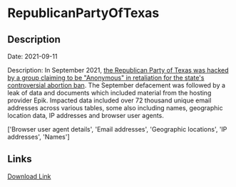 # RepublicanPartyOfTexas

## Description

Date: 2021-09-11

Description:
In September 2021, <a href="https://www.dailydot.com/debug/anonymous-texas-gop-epik/" target="_blank" rel="noopener">the Republican Party of Texas was hacked by a group claiming to be &quot;Anonymous&quot; in retaliation for the state's controversial abortion ban</a>. The September defacement was followed by a leak of data and documents which included material from the hosting provider Epik. Impacted data included over 72 thousand unique email addresses across various tables, some also including names, geographic location data, IP addresses and browser user agents.


['Browser user agent details', 'Email addresses', 'Geographic locations', 'IP addresses', 'Names']

## Links

[Download Link](https://link-to.net/1229997/479.4224470733786/dynamic/?r=dGV4YXNnb3Aub3Jn)